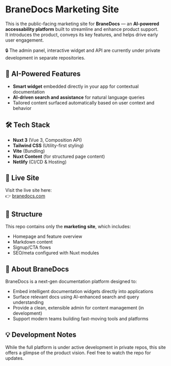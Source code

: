 # BraneDocs Marketing Site

This is the public-facing marketing site for **BraneDocs** — an **AI-powered accessability platform** built to streamline and enhance product support.  
It introduces the product, conveys its key features, and helps drive early user engagement.

🔒 The admin panel, interactive widget and API are currently under private development in separate repositories.

## 🧠 AI-Powered Features

- **Smart widget** embedded directly in your app for contextual documentation
- **AI-driven search and assistance** for natural language queries
- Tailored content surfaced automatically based on user context and behavior

## 🛠 Tech Stack

- **Nuxt 3** (Vue 3, Composition API)
- **Tailwind CSS** (Utility-first styling)
- **Vite** (Bundling)
- **Nuxt Content** (for structured page content)
- **Netlify** (CI/CD & Hosting)

## 🚀 Live Site

Visit the live site here:  
👉 [branedocs.com](https://branedocs.com)

## 📁 Structure

This repo contains only the **marketing site**, which includes:

- Homepage and feature overview
- Markdown content
- Signup/CTA flows
- SEO/meta configured with Nuxt modules

## 🔮 About BraneDocs

BraneDocs is a next-gen documentation platform designed to:

- Embed intelligent documentation widgets directly into applications
- Surface relevant docs using AI-enhanced search and query understanding
- Provide a clean, extensible admin for content management (in development)
- Support modern teams building fast-moving tools and platforms

## 💡 Development Notes

While the full platform is under active development in private repos, this site offers a glimpse of the product vision. Feel free to watch the repo for updates.
